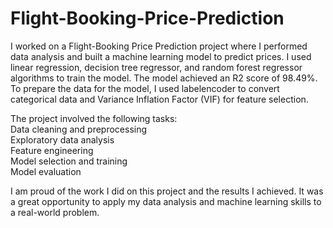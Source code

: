 # Flight-Booking-Price-Prediction  
I worked on a Flight-Booking Price Prediction project where I performed data analysis and built a machine learning model to predict prices. I used linear regression, decision tree regressor, and random forest regressor algorithms to train the model. The model achieved an R2 score of 98.49%. To prepare the data for the model, I used labelencoder to convert categorical data and Variance Inflation Factor (VIF) for feature selection.  

The project involved the following tasks:  
Data cleaning and preprocessing  
Exploratory data analysis  
Feature engineering  
Model selection and training  
Model evaluation  
  
I am proud of the work I did on this project and the results I achieved. It was a great opportunity to apply my data analysis and machine learning skills to a real-world problem.
